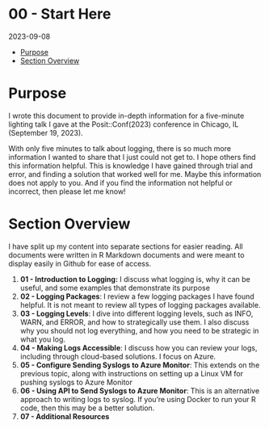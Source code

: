 00 - Start Here
================
2023-09-08

- [Purpose](#purpose)
- [Section Overview](#section-overview)

# Purpose

I wrote this document to provide in-depth information for a five-minute
lighting talk I gave at the Posit::Conf(2023) conference in Chicago, IL
(September 19, 2023).

With only five minutes to talk about logging, there is so much more
information I wanted to share that I just could not get to. I hope
others find this information helpful. This is knowledge I have gained
through trial and error, and finding a solution that worked well for me.
Maybe this information does not apply to you. And if you find the
information not helpful or incorrect, then please let me know!

# Section Overview

I have split up my content into separate sections for easier reading.
All documents were written in R Markdown documents and were meant to
display easily in Github for ease of access.

1.  **01 - Introduction to Logging:** I discuss what logging is, why it
    can be useful, and some examples that demonstrate its purpose
2.  **02 - Logging Packages**: I review a few logging packages I have
    found helpful. It is not meant to review all types of logging
    packages available.
3.  **03 - Logging Levels**: I dive into different logging levels, such
    as INFO, WARN, and ERROR, and how to strategically use them. I also
    discuss why you should not log everything, and how you need to be
    strategic in what you log.
4.  **04 - Making Logs Accessible**: I discuss how you can review your
    logs, including through cloud-based solutions. I focus on Azure.
5.  **05 - Configure Sending Syslogs to Azure Monitor**: This extends on
    the previous topic, along with instructions on setting up a Linux VM
    for pushing syslogs to Azure Monitor
6.  **06 - Using API to Send Syslogs to Azure Monitor**: This is an
    alternative approach to writing logs to syslog. If you’re using
    Docker to run your R code, then this may be a better solution.
7.  **07 - Additional Resources**

